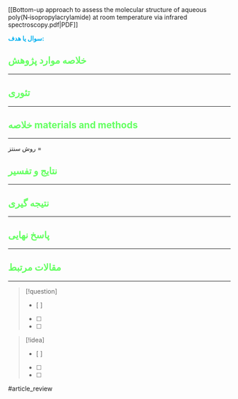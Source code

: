 
```bibtex




```

[[Bottom-up approach to assess the molecular structure of aqueous poly(N‑isopropylacrylamide) at room temperature via infrared spectroscopy.pdf|PDF]]

**<span style="color:#00b0f0">سوال یا هدف:</span>**



## <span style="color:#64ff61">خلاصه موارد پژوهش</span>
---

## <span style="color:#64ff61">تئوری</span>
---



## <span style="color:#64ff61">خلاصه materials and methods</span>
---

روش سنتز = 



## <span style="color:#64ff61"> نتایج و تفسیر</span>
---



## <span style="color:#64ff61">نتیجه گیری</span>
---



## <span style="color:#64ff61">پاسخ نهایی</span>
---




## <span style="color:#64ff61">مقالات مرتبط</span>
---





> [!question] 
>- [ ] 
>- [ ]  
>- [ ] 


> [!idea] 
> - [ ] 
>- [ ] 
>- [ ] 



#article_review
